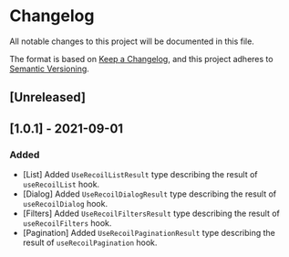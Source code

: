 # Changelog
All notable changes to this project will be documented in this file.

The format is based on [Keep a Changelog](https://keepachangelog.com/en/1.0.0/),
and this project adheres to [Semantic Versioning](https://semver.org/spec/v2.0.0.html).

## [Unreleased]

## [1.0.1] - 2021-09-01
### Added
- [List] Added `UseRecoilListResult` type describing the result of `useRecoilList` hook.
- [Dialog] Added `UseRecoilDialogResult` type describing the result of `useRecoilDialog` hook.
- [Filters] Added `UseRecoilFiltersResult` type describing the result of `useRecoilFilters` hook.
- [Pagination] Added `UseRecoilPaginationResult` type describing the result of `useRecoilPagination` hook.
